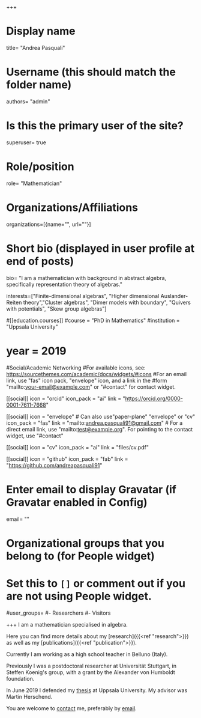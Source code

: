 +++
# Display name
title= "Andrea Pasquali"

# Username (this should match the folder name)
authors= "admin"

# Is this the primary user of the site?
superuser= true

# Role/position
role= "Mathematician"

# Organizations/Affiliations
organizations=[{name="", url=""}]

# Short bio (displayed in user profile at end of posts)
bio= "I am a mathematician with background in abstract algebra, specifically representation theory of algebras."

interests=["Finite-dimensional algebras", "Higher dimensional Auslander-Reiten theory","Cluster algebras", "Dimer models with boundary", "Quivers with potentials", "Skew group algebras"]


#[[education.courses]]
#course = "PhD in Mathematics" 
#institution = "Uppsala University"
# year = 2019


#Social/Academic Networking
#For available icons, see: https://sourcethemes.com/academic/docs/widgets/#icons
#For an email link, use "fas" icon pack, "envelope" icon, and a link in the
#form "mailto:your-email@example.com" or "#contact" for contact widget.


[[social]]
 icon = "orcid"
 icon_pack = "ai"
 link = "https://orcid.org/0000-0001-7611-7668"

[[social]]
 icon = "envelope" # Can also use"paper-plane" "envelope" or "cv"
 icon_pack = "fas"
 link = "mailto:andrea.pasquali91@gmail.com" # For a direct email link, use "mailto:test@example.org". For pointing to the contact widget, use "#contact"

[[social]]
 icon = "cv"
 icon_pack = "ai"
 link = "files/cv.pdf"

[[social]]
 icon = "github"
 icon_pack = "fab"
 link = "https://github.com/andreapasquali91"

# Enter email to display Gravatar (if Gravatar enabled in Config)
email= ""
  
# Organizational groups that you belong to (for People widget)
#   Set this to `[]` or comment out if you are not using People widget.  
#user_groups=
#- Researchers
#- Visitors

+++
I am a mathematician specialised in algebra. 

Here you can find more details about my [research]({{<ref "research">}}) as well as my [publications]({{<ref "publication">}}).

Currently I am working as a high school teacher in Belluno (Italy).

Previously I was a postdoctoral researcher at Universität Stuttgart, in Steffen Koenig's group, with a grant by the Alexander von Humboldt foundation. 

In June 2019 I defended my [thesis](/files/thesis.pdf) at Uppsala University. My advisor was Martin Herschend.

You are welcome to [contact](/contact) me, preferably by [email](mailto:andrea.pasquali91@gmail.com).

